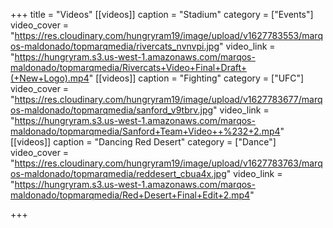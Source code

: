 +++
title = "Videos"
[[videos]]
caption = "Stadium"
category = ["Events"]
video_cover = "https://res.cloudinary.com/hungryram19/image/upload/v1627783553/marqos-maldonado/topmarqmedia/rivercats_nvnvpi.jpg"
video_link = "https://hungryram.s3.us-west-1.amazonaws.com/marqos-maldonado/topmarqmedia/Rivercats+Video+Final+Draft+(+New+Logo).mp4"
[[videos]]
caption = "Fighting"
category = ["UFC"]
video_cover = "https://res.cloudinary.com/hungryram19/image/upload/v1627783677/marqos-maldonado/topmarqmedia/sanford_v9tbrv.jpg"
video_link = "https://hungryram.s3.us-west-1.amazonaws.com/marqos-maldonado/topmarqmedia/Sanford+Team+Video++%232+2.mp4"
[[videos]]
caption = "Dancing Red Desert"
category = ["Dance"]
video_cover = "https://res.cloudinary.com/hungryram19/image/upload/v1627783763/marqos-maldonado/topmarqmedia/reddesert_cbua4x.jpg"
video_link = "https://hungryram.s3.us-west-1.amazonaws.com/marqos-maldonado/topmarqmedia/Red+Desert+Final+Edit+2.mp4"

+++
